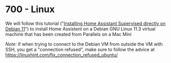 # 700 - Linux

We will follow this tutorial ("[Installing Home Assistant Supervised directly on Debian 11](https://www.youtube.com/watch?v=ivBPS5-zi04)") to install Home Assistent on a Debian GNU Linux 11.3 virtual machine that has been created from Parallels on a Mac Mini

*Note*: if when trying to connect to the Debian VM from outside the VM with SSH, you get a "connection refused", make sure to follow the advice at https://linuxhint.com/fix_connection_refused_ubuntu/
